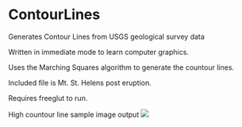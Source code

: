 # ContourLines
Generates Contour Lines from USGS geological survey data

Written in immediate mode to learn computer graphics.

Uses the Marching Squares algorithm to generate the countour lines.

Included file is Mt. St. Helens post eruption.

Requires freeglut to run.

High countour line sample image output
![](https://github.com/cdgiessen/ContourLines/blob/master/ContourLines/ContourGraphMt.St.Helens.PNG)
